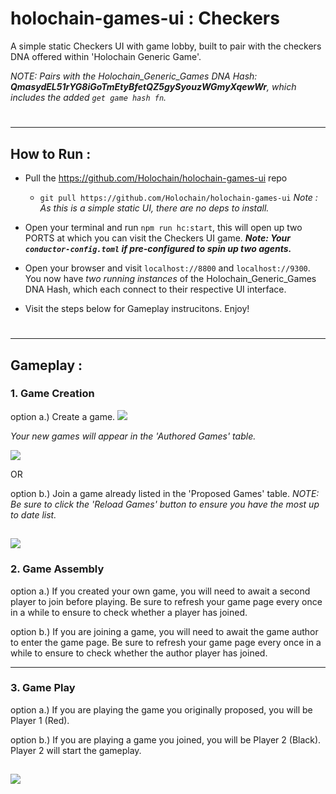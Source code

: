 # holochain-games-ui : Checkers
A simple static Checkers UI with game lobby, built to pair with the checkers DNA offered within 'Holochain Generic Game'.

*NOTE: Pairs with the Holochain_Generic_Games DNA Hash:  **QmasydEL51rYG8iGoTmEtyBfetQZ5gySyouzWGmyXqewWr**, which includes the added `get game hash fn`.*

#
---
## How to Run :
- Pull the https://github.com/Holochain/holochain-games-ui repo
    - `git pull https://github.com/Holochain/holochain-games-ui`
    *Note : As this is a simple static UI, there are no deps to install.*
  
- Open your terminal and run `npm run hc:start`, this will open up two PORTS at which you can visit the Checkers UI game.
   _**Note: Your `conductor-config.toml` if pre-configured to spin up two agents.**_

- Open your browser and visit `localhost://8800` and `localhost://9300`. You now have *two running instances* of the Holochain_Generic_Games DNA Hash, which each connect to their respective UI interface.

- Visit the steps below for Gameplay instrucitons.  Enjoy!
#
---
## Gameplay :

### 1. Game Creation

option a.) Create a game.
![](https://i.imgur.com/EcGTtH8.png)

*Your new games will appear in the 'Authored Games' table.*

![](https://)

OR

option b.) Join a game already listed in the 'Proposed Games' table.
*NOTE: Be sure to click the 'Reload Games' button to ensure you have the most up to date list.*

![](https://)
---
### 2. Game Assembly

option a.) If you created your own game, you will need to await a second player to join before playing. Be sure to refresh your game page every once in a while to ensure to check whether a player has joined.

option b.) If you are joining a game, you will need to await the game author to enter the game page. Be sure to refresh your game page every once in a while to ensure to check whether the author player has joined.

---
### 3. Game Play

option a.) If you are playing the game you originally proposed, you will be Player 1 (Red).

option b.) If you are playing a game you joined, you will be Player 2 (Black). Player 2 will start the gameplay.

![](https://i.imgur.com/1Se7Li2.jpg)
---
